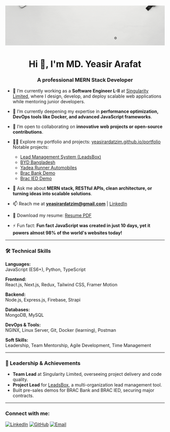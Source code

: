 ![My Banner](./animated.gif)
<h1 align="center">Hi 👋, I'm MD. Yeasir Arafat</h1>
<h3 align="center">A professional MERN Stack Developer</h3>

- 🔭 I’m currently working as a **Software Engineer L-II** at [Singularity Limited](https://singularitybd.com/), where I design, develop, and deploy scalable web applications while mentoring junior developers.

- 🌱 I’m currently deepening my expertise in **performance optimization, DevOps tools like Docker, and advanced JavaScript frameworks**.

- 👯 I’m open to collaborating on **innovative web projects or open-source contributions**.

- 👨‍💻 Explore my portfolio and projects: [yeasirardatzim.github.io/portfolio](https://yeasirardatzim.github.io/portfolio)  
   Notable projects:

  - [Lead Management System (LeadsBox)](https://leadsbox.io)
  - [BYD Bangladesh](https://bydauto.com.bd)
  - [Yadea Runner Automobiles](https://yadea.runnerautomobiles.com)
  - [Brac Bank Demo](https://brac-bank.vercel.app/)
  - [Brac IED Demo](https://brac-ied.vercel.app/)

- 💬 Ask me about **MERN stack, RESTful APIs, clean architecture, or turning ideas into scalable solutions**.

- 📫 Reach me at **yeasirardatzim@gmail.com** | [LinkedIn](https://linkedin.com/in/arafat99)

- 📄 Download my resume: [Resume PDF](https://yeasirarafatzim.github.io/portfolio/resume.pdf)

- ⚡ Fun fact: **Fun fact JavaScript was created in just 10 days, yet it powers almost 98% of the world's websites today!**

---

### 🛠️ Technical Skills

**Languages:**  
JavaScript (ES6+), Python, TypeScript

**Frontend:**  
React.js, Next.js, Redux, Tailwind CSS, Framer Motion

**Backend:**  
Node.js, Express.js, Firebase, Strapi

**Databases:**  
MongoDB, MySQL

**DevOps & Tools:**  
NGINX, Linux Server, Git, Docker (learning), Postman

**Soft Skills:**  
Leadership, Team Mentorship, Agile Development, Time Management

---

### 🌟 Leadership & Achievements

- **Team Lead** at Singularity Limited, overseeing project delivery and code quality.
- **Project Lead** for [LeadsBox](https://leadsbox.io), a multi-organization lead management tool.
- Built pre-sales demos for BRAC Bank and BRAC IED, securing major contracts.

---

<h3 align="left">Connect with me:</h3>
<p align="left">
  <a href="https://linkedin.com/in/arafat99" target="blank"><img src="https://img.icons8.com/color/48/000000/linkedin.png" alt="LinkedIn" width="40"/></a>
  <a href="https://github.com/YeasirArafatzim" target="blank"><img src="https://img.icons8.com/color/48/000000/github--v1.png" alt="GitHub" width="40"/></a>
  <a href="mailto:yeasirardatzim@gmail.com" target="blank"><img src="https://img.icons8.com/color/48/000000/gmail.png" alt="Email" width="40"/></a>
</p>
